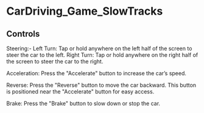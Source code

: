 # CarDriving_Game_SlowTracks

## Controls 
Steering:-
Left Turn: Tap or hold anywhere on the left half of the screen to steer the car to the left.
Right Turn: Tap or hold anywhere on the right half of the screen to steer the car to the right.

Acceleration: Press the "Accelerate" button to increase the car’s speed.

Reverse: Press the "Reverse" button to move the car backward. This button is positioned near the "Accelerate" button for easy access.

Brake: Press the "Brake" button to slow down or stop the car.

